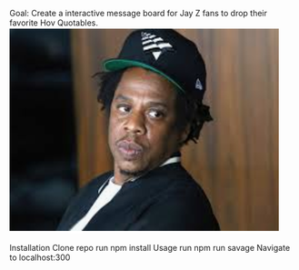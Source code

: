 Goal: Create a interactive message board for Jay Z fans to drop their favorite Hov Quotables.
![alt tag](hov.png)



Installation
Clone repo
run npm install
Usage
run npm run savage
Navigate to localhost:300
